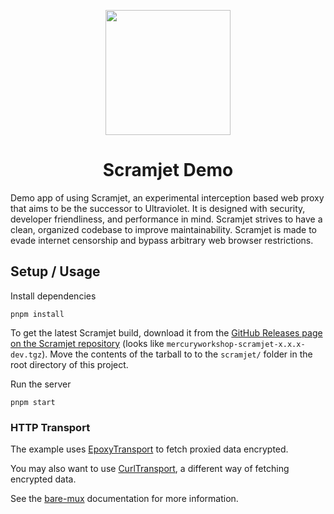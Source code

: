 <p align="center"><img src="https://raw.githubusercontent.com/MercuryWorkshop/scramjet/main/assets/scramjet.png" height="200"></p>

<h1 align="center">Scramjet Demo</h1>

Demo app of using Scramjet, an experimental interception based web proxy that aims to be the successor to Ultraviolet. It is designed with security, developer friendliness, and performance in mind. Scramjet strives to have a clean, organized codebase to improve maintainability. Scramjet is made to evade internet censorship and bypass arbitrary web browser restrictions.

## Setup / Usage

Install dependencies
```
pnpm install
```
To get the latest Scramjet build, download it from the [GitHub Releases page on the Scramjet repository](https://github.com/MercuryWorkshop/scramjet/releases/tag/latest) (looks like `mercuryworkshop-scramjet-x.x.x-dev.tgz`). Move the contents of the tarball to to the `scramjet/` folder in the root directory of this project.

Run the server
```
pnpm start
```

### HTTP Transport

The example uses [EpoxyTransport](https://github.com/MercuryWorkshop/EpoxyTransport) to fetch proxied data encrypted.

You may also want to use [CurlTransport](https://github.com/MercuryWorkshop/CurlTransport), a different way of fetching encrypted data.

See the [bare-mux](https://github.com/MercuryWorkshop/bare-mux) documentation for more information.
